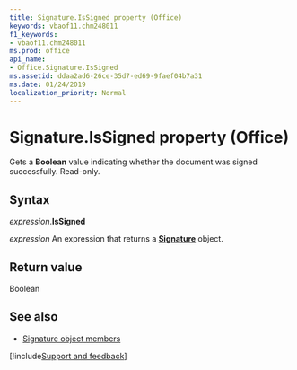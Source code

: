 ```yaml
---
title: Signature.IsSigned property (Office)
keywords: vbaof11.chm248011
f1_keywords:
- vbaof11.chm248011
ms.prod: office
api_name:
- Office.Signature.IsSigned
ms.assetid: ddaa2ad6-26ce-35d7-ed69-9faef04b7a31
ms.date: 01/24/2019
localization_priority: Normal
---
```



# Signature.IsSigned property (Office)

Gets a **Boolean** value indicating whether the document was signed successfully. Read-only.


## Syntax

_expression_.**IsSigned**

_expression_ An expression that returns a **[Signature](Office.Signature.md)** object.


## Return value

Boolean


## See also

- [Signature object members](overview/Library-Reference/signature-members-office.md)



[!include[Support and feedback](~/includes/feedback-boilerplate.md)]